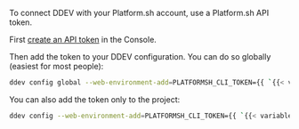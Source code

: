 To connect DDEV with your Platform.sh account, use a Platform.sh API token.

First [create an API token](/administration/cli/api-tokens.md#2-create-a-platformsh-api-token) in the Console.

Then add the token to your DDEV configuration.
You can do so globally (easiest for most people):

```bash
ddev config global --web-environment-add=PLATFORMSH_CLI_TOKEN={{ `{{< variable "API_TOKEN" >}}` | .Page.RenderString }}
```

You can also add the token only to the project:

```bash
ddev config --web-environment-add=PLATFORMSH_CLI_TOKEN={{ `{{< variable "API_TOKEN" >}}` | .Page.RenderString }}
```
